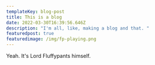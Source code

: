 ```yaml
---
templateKey: blog-post
title: This is a blog
date: 2022-03-30T16:39:56.646Z
description: "I'm all, like, making a blog and that. "
featuredpost: true
featuredimage: /img/fp-playing.png
---
```

Yeah. It's Lord Fluffypants himself.